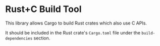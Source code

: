 # Rust+C Build Tool

This library allows Cargo to build Rust crates which also use C APIs.

It should be included in the Rust crate's `Cargo.toml` file under the
`build-dependencies` section.
